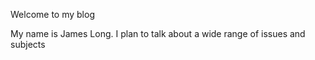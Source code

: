 Welcome to my blog

My name is James Long. I plan to talk about a wide range of issues and subjects
